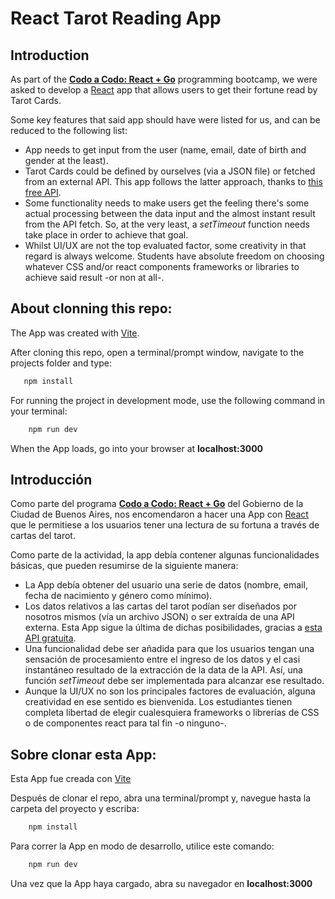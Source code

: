 # React Tarot Reading App

## Introduction
As part of the [**Codo a Codo: React + Go**](https://www.buenosaires.gob.ar/educacion/codo-codo) programming bootcamp, we were asked to develop a [React](https://reactjs.org/) app that allows users to get their fortune read by Tarot Cards.

Some key features that said app should have were listed for us, and can be reduced to the following list:
- App needs to get input from the user (name, email, date of birth and gender at the least).
- Tarot Cards could be defined by ourselves (via a JSON file) or fetched from an external API. This app follows the latter approach, thanks to [this free API](https://app.swaggerhub.com/apis/ekswagger/rws-tarot_card_api/1.0.0).
- Some functionality needs to make users get the feeling there's some actual processing between the data input and the almost instant result from the API fetch. So, at the very least, a *setTimeout* function needs take place in order to achieve that goal.
- Whilst UI/UX are not the top evaluated factor, some creativity in that regard is always welcome. Students have absolute freedom on choosing whatever CSS and/or react components frameworks or libraries to achieve said result -or non at all-.

## About clonning this repo:
The App was created with [Vite](https://vitejs.dev/).

After cloning this repo, open a terminal/prompt window, navigate to the projects folder and type:
```bash
   npm install
```

For running the project in development mode, use the following command in your terminal:
```bash
    npm run dev
```

When the App loads, go into your browser at **localhost:3000**

## Introducción
Como parte del programa [**Codo a Codo: React + Go**](https://www.buenosaires.gob.ar/educacion/codo-codo) del Gobierno de la Ciudad de Buenos Aires, nos encomendaron a hacer una App con [React](https://react.org/) que le permitiese a los usuarios tener una lectura de su fortuna a través de cartas del tarot.

Como parte de la actividad, la app debía contener algunas funcionalidades básicas, que pueden resumirse de la siguiente manera:
- La App debía obtener del usuario una serie de datos (nombre, email, fecha de nacimiento y género como mínimo).
- Los datos relativos a las cartas del tarot podían ser diseñados por nosotros mismos (vía un archivo JSON) o ser extraída de una API externa. Esta App sigue la última de dichas posibilidades, gracias a [esta API gratuita](https://app.swaggerhub.com/apis/ekswagger/rws-tarot_card_api/1.0.0).
- Una funcionalidad debe ser añadida para que los usuarios tengan una sensación de procesamiento entre el ingreso de los datos y el casi instantáneo resultado de la extracción de la data de la API. Así, una función *setTimeout* debe ser implementada para alcanzar ese resultado.
- Aunque la UI/UX no son los principales factores de evaluación, alguna creatividad en ese sentido es bienvenida. Los estudiantes tienen completa libertad de elegir cualesquiera frameworks o librerías de CSS o de componentes react para tal fin -o ninguno-.

## Sobre clonar esta App:
Esta App fue creada con [Vite](https://vitejs.dev)

Después de clonar el repo, abra una terminal/prompt y, navegue hasta la carpeta del proyecto y escriba:
```bash
    npm install
```

Para correr la App en modo de desarrollo, utilice este comando:
```bash
    npm run dev
```

Una vez que la App haya cargado, abra su navegador en **localhost:3000**
